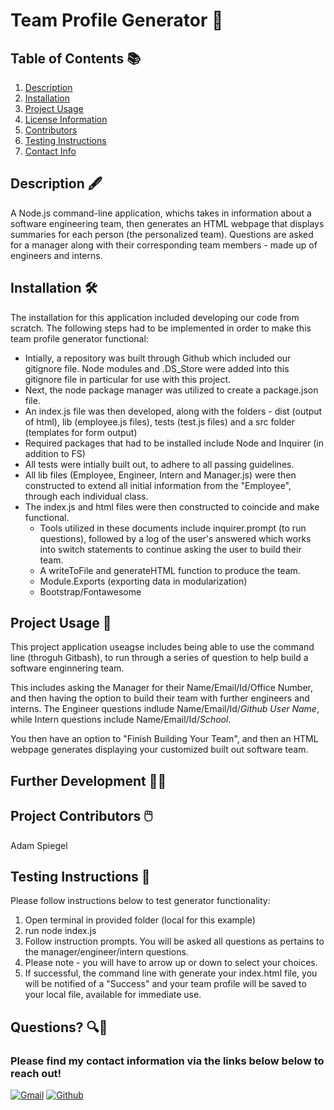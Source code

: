 # **Team Profile Generator** :notebook:

  ## Table of Contents :books:
   1. [Description](#description)
   2. [Installation](#installation)
   3. [Project Usage](#Project-Usage)
   4. [License Information](#License-Information)
   5. [Contributors](#Project-Contributors)
   6. [Testing Instructions](#Testing-Instructions )
   7. [Contact Info](#Questions)
   
  ## Description :fountain_pen:
  A Node.js command-line application, whichs takes in information about a software engineering team, then generates an HTML webpage that displays summaries for each person (the personalized team).  Questions are asked for a manager along with their corresponding team members - made up of engineers and interns.

  ## Installation :hammer_and_wrench:	
  The installation for this application included developing our code from scratch.  The following steps had to be implemented in order to make this team profile generator functional:

  * Intially, a repository was built through Github which included our gitignore file.  Node modules and .DS_Store were added into this gitignore file in particular for use with this project.
  * Next, the node package manager was utilized to create a package.json file.  
  * An index.js file was then developed, along with the folders - dist (output of html), lib (employee.js files), tests (test.js files) and a src folder (templates for form output)
  * Required packages that had to be installed include Node and Inquirer (in addition to FS)
  * All tests were intially built out, to adhere to all passing guidelines.
  * All lib files (Employee, Engineer, Intern and Manager.js) were then constructed to extend all initial information from the "Employee", through each individual class.
  * The index.js and html files were then constructed to coincide and make functional.
    * Tools utilized in these documents include inquirer.prompt (to run questions), followed by a log of the user's answered which works into switch statements to continue asking the user to build their team.
    * A writeToFile and generateHTML function to produce the team.
    * Module.Exports (exporting data in modularization)
    * Bootstrap/Fontawesome

  ## Project Usage :necktie:
  This project application useagse includes being able to use the command line (throguh Gitbash), to run through a series of question to help build a software enginnering team.  
  
  This includes asking the Manager for their Name/Email/Id/Office Number, and then having the option to build their team with further engineers and interns.  The Engineer questions indlude Name/Email/Id/<em>Github User Name</em>, while Intern questions include Name/Email/Id/<em>School</em>. 
  
  You then have an option to "Finish Building Your Team", and then an HTML webpage generates displaying your customized built out software team.

  ## Further Development :man_technologist:


  ## Project Contributors :computer_mouse:	
  Adam Spiegel

  ## Testing Instructions :electric_plug:	
  Please follow instructions below to test generator functionality:
  1) Open terminal in provided folder (local for this example)
  2) run node index.js
  3) Follow instruction prompts.  You will be asked all questions as pertains to the manager/engineer/intern questions.
  4) Please note - you will have to arrow up or down to select your choices.
  5) If successful, the command line with generate your index.html file, you will be notified of a "Success" and your team profile will be saved to your local file, available for immediate use.
  
  ## Questions? :mag::e-mail:
  ### Please find my contact information via the links below below to reach out! 

  [![Gmail](https://img.shields.io/badge/Gmail-D14836?style=for-the-badge&logo=gmail&logoColor=white)](mailto:adamspiegel23@gmail.com)  [![Github](https://img.shields.io/badge/GitHub-100000?style=for-the-badge&logo=github&logoColor=white)](https://github.com/AdamSpiegel)  

  